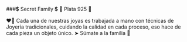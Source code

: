 ###💲 Secret Family 💲
💎 Plata 925 💎

❤️‍🔥 Cada una de nuestras joyas es trabajada a mano con técnicas de Joyería tradicionales, cuidando la calidad en cada proceso, eso hace de cada pieza un objeto único.
➤ Súmate a la familia 💎
<!--
**Secret-Family/Secret-Family** is a ✨ _special_ ✨ repository because its `README.md` (this file) appears on your GitHub profile.

Here are some ideas to get you started:

- 🔭 I’m currently working on ...
- 🌱 I’m currently learning ...
- 👯 I’m looking to collaborate on ...
- 🤔 I’m looking for help with ...
- 💬 Ask me about ...
- 📫 How to reach me: ...
- 😄 Pronouns: ...
- ⚡ Fun fact: ...
-->

